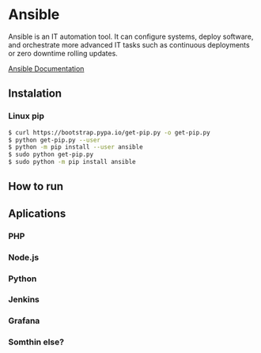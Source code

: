 # Ansible
Ansible is an IT automation tool. It can configure systems, deploy software, and orchestrate more advanced IT tasks such as continuous deployments or zero downtime rolling updates.

[Ansible Documentation](https://docs.ansible.com/)

## Instalation
### Linux pip
```bash
$ curl https://bootstrap.pypa.io/get-pip.py -o get-pip.py
$ python get-pip.py --user
$ python -m pip install --user ansible
$ sudo python get-pip.py
$ sudo python -m pip install ansible
```

## How to run

## Aplications

### PHP

### Node.js 

### Python

### Jenkins

### Grafana

### Somthin else?
